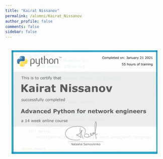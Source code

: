 ```yaml
---
title: "Kairat Nissanov"
permalink: /alumni/Kairat_Nissanov
author_profile: false
comments: false
sidebar: false
---
```


<div style="padding: 20px;">
  <img src="https://raw.githubusercontent.com/advpyneng/advpyneng.github.io/master/alumni/Kairat_Nissanov.png" alt="Advanced Python for network engineers">
</div>


